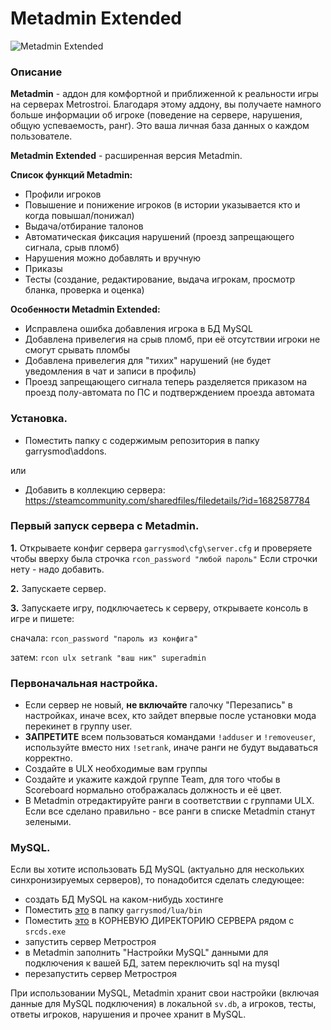 # Metadmin Extended

![Metadmin Extended](https://mss.community/images/addons/metadmin_ex.jpg)

### Описание
**Metadmin** - аддон для комфортной и приближенной к реальности игры на серверах Metrostroi. Благодаря этому аддону, вы получаете намного больше информации об игроке (поведение на сервере, нарушения, общую успеваемость, ранг). Это ваша личная база данных о каждом пользователе.

**Metadmin Extended** - расширенная версия Metadmin.

**Список функций Metadmin:**
* Профили игроков
* Повышение и понижение игроков (в истории указывается кто и когда повышал/понижал)
* Выдача/отбирание талонов
* Автоматическая фиксация нарушений (проезд запрещающего сигнала, срыв пломб)
* Нарушения можно добавлять и вручную
* Приказы
* Тесты (создание, редактирование, выдача игрокам, просмотр бланка, проверка и оценка)

**Особенности Metadmin Extended:**
* Исправлена ошибка добавления игрока в БД MySQL
* Добавлена привелегия на срыв пломб, при её отсутствии игроки не смогут срывать пломбы
* Добавлена привелегия для "тихих" нарушений (не будет уведомления в чат и записи в профиль)
* Проезд запрещающего сигнала теперь разделяется приказом на проезд полу-автомата по ПС и подтверждением проезда автомата

### Установка.

* Поместить папку с содержимым репозитория в папку garrysmod\addons.

или

* Добавить в коллекцию сервера: https://steamcommunity.com/sharedfiles/filedetails/?id=1682587784

### Первый запуск сервера с Metadmin.
**1.** Открываете конфиг сервера `garrysmod\cfg\server.cfg` и проверяете чтобы вверху была строчка `rcon_password "любой пароль"`
Если строчки нету - надо добавить.

**2.** Запускаете сервер.

**3.** Запускаете игру, подключаетесь к серверу, открываете консоль в игре и пишете:

сначала:
`rcon_password "пароль из конфига"`

затем:
`rcon ulx setrank "ваш ник" superadmin`

### Первоначальная настройка.
* Если сервер не новый, **не включайте** галочку "Перезапись" в настройках, иначе всех, кто зайдет впервые после установки мода перекинет в группу user.
* **ЗАПРЕТИТЕ** всем пользоваться командами `!adduser` и `!removeuser`, используйте вместо них `!setrank`, иначе ранги не будут выдаваться корректно.
* Создайте в ULX необходимые вам группы
* Создайте и укажите каждой группе Team, для того чтобы в Scoreboard нормально отображалась должность и её цвет.
* В Metadmin отредактируйте ранги в соответствии с группами ULX. Если все сделано правильно - все ранги в списке Metadmin станут зелеными.


### MySQL.
Если вы хотите использовать БД MySQL (актуально для нескольких синхронизируемых серверов), то понадобится сделать следующее:
* создать БД MySQL на каком-нибудь хостинге
* Поместить [это](https://github.com/FredyH/MySQLOO/releases/download/9.5/gmsv_mysqloo_win32.dll) в папку `garrysmod/lua/bin`
* Поместить [это](https://github.com/FredyH/MySQLOO/raw/master/MySQL/lib/windows/libmysql.dll) в КОРНЕВУЮ ДИРЕКТОРИЮ СЕРВЕРА рядом с `srcds.exe`
* запустить сервер Метростроя
* в Metadmin заполнить "Настройки MySQL" данными для подключения к вашей БД, затем переключить sql на mysql
* перезапустить сервер Метростроя

При использовании MySQL, Metadmin хранит свои настройки (включая данные для MySQL подключения) в локальной `sv.db`, а игроков, тесты, ответы игроков, нарушения и прочее хранит в MySQL.
